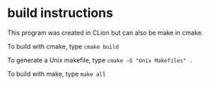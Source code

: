 # build instructions

This program was created in CLion but can also be make in cmake.

To build with cmake, type `cmake build`

To generate a Unix makefile, type `cmake -G "Unix Makefiles" .`

To build with make, type `make all`
